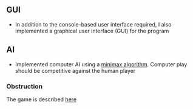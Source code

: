 ## GUI
- In addition to the console-based user interface required, I also implemented a graphical user interface (GUI) for the program
## AI
- Implemented computer AI using a [minimax algorithm](https://en.wikipedia.org/wiki/Minimax). Computer play should be competitive against the human player

### Obstruction
The game is described [here](http://www.papg.com/show?2XMX)
